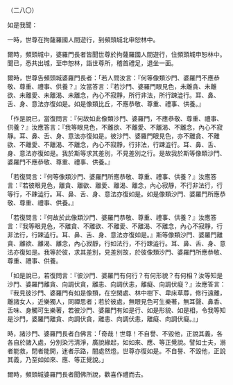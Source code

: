 （二八〇）

如是我聞：

一時，世尊在拘薩羅國人間遊行，到頻頭城北申恕林中。

爾時，頻頭城中，婆羅門長者皆聞世尊於拘薩羅國人間遊行，住頻頭城申恕林中。聞已，悉共出城，至申恕林，詣世尊所，稽首禮足，退坐一面。

爾時，世尊告頻頭城婆羅門長者：「若人問汝言：『何等像類沙門、婆羅門不應恭敬、尊重、禮事、供養？』汝當答言：『若沙門、婆羅門眼見色，未離貪、未離欲、未離愛、未離渴、未離念，內心不寂靜，所行非法，所行踈澁行。耳、鼻、舌、身、意法亦復如是。如是像類比丘，不應恭敬、尊重、禮事、供養。』

「作是說已，當復問言：『何故如此像類沙門、婆羅門，不應恭敬、尊重、禮事、供養？』汝應答言：『我等眼見色，不離欲、不離愛、不離渴、不離念，內心不寂靜。耳、鼻、舌、身、意法亦復如是。彼沙門、婆羅門眼見色，亦不離貪、不離欲、不離愛、不離渴、不離念，內心不寂靜，行非法，行踈澁行。耳、鼻、舌、身、意法亦復如是。我於斯等求其差別，不見差別之行。是故我於斯等像類沙門、婆羅門不應恭敬、尊重、禮事、供養。』

「若復問言：『何等像類沙門、婆羅門所應恭敬、尊重、禮事、供養？』汝應答言：『若彼眼見色，離貪、離欲、離愛、離渴、離念，內心寂靜，不行非法行，行等行，不踈澁行。耳、鼻、舌、身、意法亦復如是。如是像類沙門、婆羅門所應恭敬、尊重、禮事、供養。』

「若復問言：『何故於此像類沙門、婆羅門恭敬、尊重、禮事、供養？』汝應答言：『我等眼見色，不離貪、不離欲、不離愛、不離渴、不離念，內心不寂靜，行非法行，行踈澁行。耳、鼻、舌、身、意法亦復如是。』斯等像類沙門、婆羅門離貪、離欲、離渴、離念，內心寂靜，行如法行，不行踈澁行。耳、鼻、舌、身、意法亦復如是。我等於彼，求其差別，見差別故，於彼像類沙門、婆羅門所應恭敬、尊重、禮事、供養。

「如是說已，若復問言：『彼沙門、婆羅門有何行？有何形貌？有何相？汝等知是沙門、婆羅門離貪、向調伏貪，離恚、向調伏恚，離癡、向調伏癡？』汝應答言：『我見彼沙門、婆羅門有如是像類，在空閑處、林中樹下、卑床草蓐，修行遠離，離諸女人，近樂獨人，同禪思者；若於彼處，無眼見色可生樂著，無耳聲、鼻香、舌味、身觸可生樂著，若彼沙門、婆羅門有如是行、如是形貌、如是相，令我等知是沙門，婆羅門離貪、向調伏貪，離恚、向調伏恚，離癡、向調伏癡。』」

時，諸沙門、婆羅門長者白佛言：「奇哉！世尊！不自譽、不毀他，正說其義，各各自於諸入處，分別染污清淨，廣說緣起，如如來、應、等正覺說。譬如士夫，溺者能救，閉者能開，迷者示路，闇處然燈。世尊亦復如是。不自譽、不毀他，正說其義，乃至如如來、應、等正覺說。」

爾時，頻頭城婆羅門長者聞佛所說，歡喜作禮而去。




